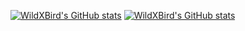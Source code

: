 [![WildXBird's GitHub stats](https://github-readme-stats.vercel.app/api?username=WildXBird&show_icons=true&hide_title=true&hide_border=true)](https://githubmemory.com/@WildXBird)
[![WildXBird's GitHub stats](https://github-readme-stats.vercel.app/api/top-langs/?username=WildXBird&layout=compact&hide_title=true&hide_border=true)](https://githubmemory.com/@WildXBird)

